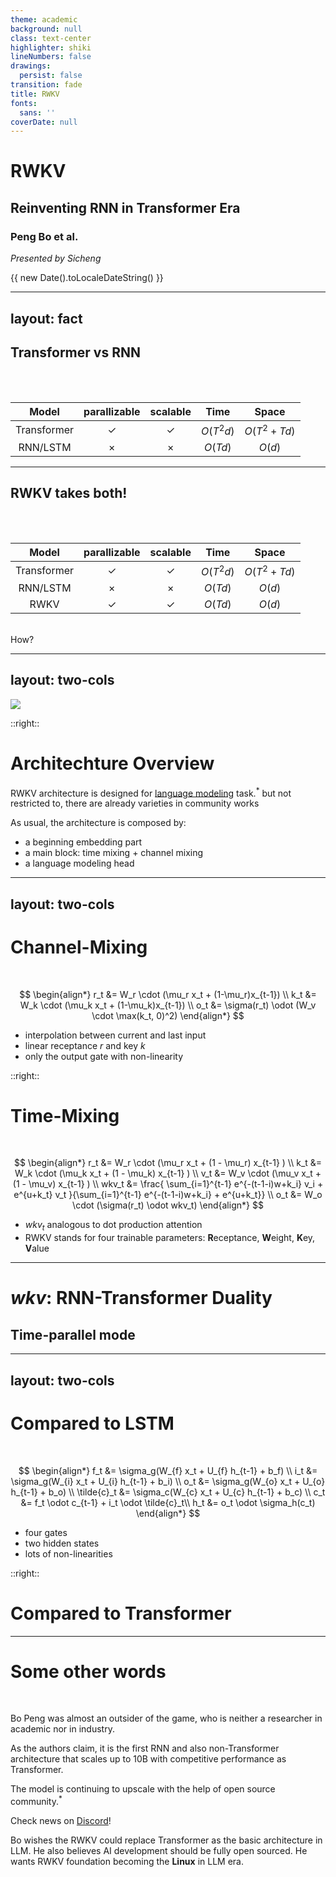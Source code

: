```yaml
---
theme: academic
background: null
class: text-center
highlighter: shiki
lineNumbers: false
drawings:
  persist: false
transition: fade
title: RWKV
fonts:
  sans: ''
coverDate: null
---
```


# RWKV

## Reinventing RNN in Transformer Era

<div class='p-3'/>

### Peng Bo et al.

<div class='p-3'/>

_Presented by Sicheng_

<span>{{ new Date().toLocaleDateString() }}</span>

<!--
Today I'm going to present you a newly coming out paper which proposes new model architecture called RwaKuv, which reinvents RNN in transformer era. Although the paper has only been released recently, the development dates back to 2021 and it has already shown its competence in LLM field. The model is open-sourced on github and available on HF.
-->

---
layout: fact
---

## Transformer vs RNN

<br>
<br>

|    Model    | parallizable | scalable |    Time    |      Space      |
| :---------: | :----------: | :------: | :---------: | :-------------: |
| Transformer |      ✓      |    ✓    | $O(T^2d)$ | $O(T^2 + Td)$ |
|  RNN/LSTM  |      ×      |    ×    |  $O(Td)$  |    $O(d)$    |

---

## RWKV takes both!

<br>
<br>

|    Model    | parallizable | scalable |    Time    |      Space      |
| :---------: | :----------: | :------: | :---------: | :-------------: |
| Transformer |      ✓      |    ✓    | $O(T^2d)$ | $O(T^2 + Td)$ |
|  RNN/LSTM  |      ×      |    ×    |  $O(Td)$  |    $O(d)$    |
|    RWKV    |      ✓      |    ✓    |  $O(Td)$  |    $O(d)$    |

<br>

<div v-click class='text-red-500 text-10'>How?</div>

---
layout: two-cols
---

<img src="/rwkv/rwkv-block.png"/>

::right::

# Architechture Overview

RWKV architecture is designed for [language modeling](https://github.com/BlinkDL/RWKV-LM) task.<sup>*</sup> 
<Footnotes separator>
  <Footnote :number="'*'">but not restricted to, there are already varieties in community works</Footnote>
</Footnotes>

As usual, the architecture is composed by:
- a beginning embedding part
- a main block: time mixing + channel mixing
- a language modeling head

---
layout: two-cols
---
# Channel-Mixing

<br>

<div class='pr-30'>

$$ 
\begin{align*}
r_t &= W_r \cdot (\mu_r x_t + (1-\mu_r)x_{t-1}) \\
k_t &= W_k \cdot (\mu_k x_t + (1-\mu_k)x_{t-1}) \\
o_t &= \sigma(r_t) \odot (W_v \cdot \max(k_t, 0)^2)
\end{align*}
$$

- interpolation between current and last input 
- linear receptance $r$ and key $k$
- only the output gate with non-linearity
</div>

::right::
# Time-Mixing

<br>

$$
\begin{align*}
    r_t &= W_r \cdot (\mu_r x_t + (1 - \mu_r) x_{t-1} ) \\
    k_t &= W_k \cdot (\mu_k x_t + (1 - \mu_k) x_{t-1} ) \\
    v_t &= W_v \cdot (\mu_v x_t + (1 - \mu_v) x_{t-1} ) \\
    wkv_t &= \frac{ \sum_{i=1}^{t-1} e^{-(t-1-i)w+k_i} v_i + e^{u+k_t} v_t }{\sum_{i=1}^{t-1} e^{-(t-1-i)w+k_i} + e^{u+k_t}} \\
    o_t &= W_o \cdot (\sigma(r_t) \odot wkv_t)
\end{align*}
$$

- $wkv_t$ analogous to dot production attention
- RWKV stands for four trainable parameters: 
**R**eceptance, **W**eight, **K**ey, **V**alue

---

# $wkv$: RNN-Transformer Duality

## Time-parallel mode


---
layout: two-cols
---
# Compared to LSTM

<br>

<div class='-ml-30'>

$$
\begin{align*}
f_t &= \sigma_g(W_{f} x_t + U_{f} h_{t-1} + b_f) \\
i_t &= \sigma_g(W_{i} x_t + U_{i} h_{t-1} + b_i) \\
o_t &= \sigma_g(W_{o} x_t + U_{o} h_{t-1} + b_o) \\
\tilde{c}_t &= \sigma_c(W_{c} x_t + U_{c} h_{t-1} + b_c) \\
c_t &= f_t \odot c_{t-1} + i_t \odot \tilde{c}_t\\
h_t &= o_t \odot \sigma_h(c_t)
\end{align*}
$$
</div>

- four gates
- two hidden states
- lots of non-linearities

::right::
# Compared to Transformer



---

# Some other words

<br>

Bo Peng was almost an outsider of the game, who is neither a researcher in academic nor in industry.

As the authors claim, it is the first RNN and also non-Transformer architecture that scales up to 10B with competitive performance as Transformer.

The model is continuing to upscale with the help of open source community.<sup>*</sup> 

<Footnotes separator>
  <Footnote :number="'*'">Check news on <a href='https://discord.gg/bDSBUMeFpc'>Discord</a>!</Footnote>
</Footnotes>

Bo wishes the RWKV could replace Transformer as the basic architecture in LLM. He also believes AI development should be fully open sourced. He wants RWKV foundation becoming the **Linux** in LLM era.